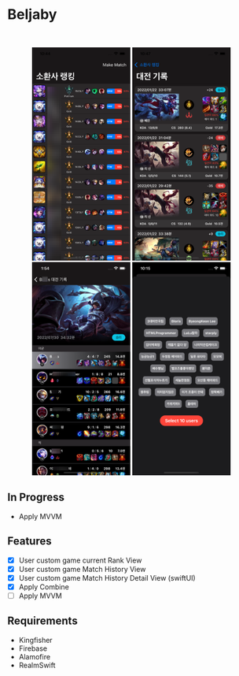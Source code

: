 # Beljaby
<br />
<p align="center">
<img src= "gitImage/rankview.png" width="200" >
<img src= "gitImage/matchview.png" width="200" >
<img src= "gitImage/matchDetailView.png" width="200" >
<img src= "gitImage/makeMatchView.png" width="200" >
</p>

## In Progress

- Apply MVVM

## Features

- [x] User custom game current Rank View
- [x] User custom game Match History View
- [x] User custom game Match History Detail View (swiftUI) 
- [x] Apply Combine
- [ ] Apply MVVM

## Requirements

- Kingfisher
- Firebase
- Alamofire
- RealmSwift
